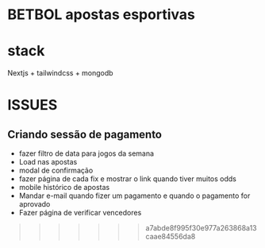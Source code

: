 # BETBOL apostas esportivas

# stack
Nextjs + tailwindcss + mongodb

# ISSUES
## Criando sessão de pagamento
- fazer filtro de data para jogos da semana
- Load nas apostas
- modal de confirmação
- fazer página de cada fix e mostrar o link quando tiver muitos odds
- mobile histórico de apostas
- Mandar e-mail quando fizer um pagamento e quando o pagamento for aprovado
- Fazer página de verificar vencedores


>>>>>>> a7abde8f995f30e977a263868a13caae84556da8